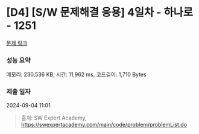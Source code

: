 # [D4] [S/W 문제해결 응용] 4일차 - 하나로 - 1251 

[문제 링크](https://swexpertacademy.com/main/code/problem/problemDetail.do?contestProbId=AV15StKqAQkCFAYD) 

### 성능 요약

메모리: 230,536 KB, 시간: 11,962 ms, 코드길이: 1,710 Bytes

### 제출 일자

2024-09-04 11:01



> 출처: SW Expert Academy, https://swexpertacademy.com/main/code/problem/problemList.do